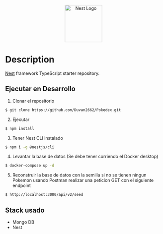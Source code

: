 <p align="center">
  <a href="http://nestjs.com/" target="blank"><img src="https://nestjs.com/img/logo-small.svg" width="120" alt="Nest Logo" /></a>
</p>

[circleci-image]: https://img.shields.io/circleci/build/github/nestjs/nest/master?token=abc123def456
[circleci-url]: https://circleci.com/gh/nestjs/nest

  

# Description

[Nest](https://github.com/nestjs/nest) framework TypeScript starter repository.

## Ejecutar en Desarrollo
1. Clonar el repositorio
```bash
$ git clone https://github.com/Duvan2662/Pokedex.git
```
2. Ejecutar 
```bash
$ npm install
```
3. Tener Nest CLI instalado
```bash
$ npm i -g @nestjs/cli
```
4. Levantar la base de datos (Se debe tener corriendo el Docker desktop)
```bash
$ docker-compose up -d
```
5. Reconstruir la base de datos con la semilla si no se tienen ningun Pokemon usando Postman realizar una peticion GET con el siguiente endpoint  
```bash
$ http://localhost:3000/api/v2/seed
```

## Stack usado
* Mongo DB
* Nest

